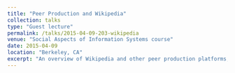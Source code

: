 ```yaml
---
title: "Peer Production and Wikipedia"
collection: talks
type: "Guest lecture"
permalink: /talks/2015-04-09-203-wikipedia
venue: "Social Aspects of Information Systems course"
date: 2015-04-09
location: "Berkeley, CA"
excerpt: "An overview of Wikipedia and other peer production platforms, discussing issues that link up to the theories discussed in the Social Aspects of Information Systems class."
---
```

